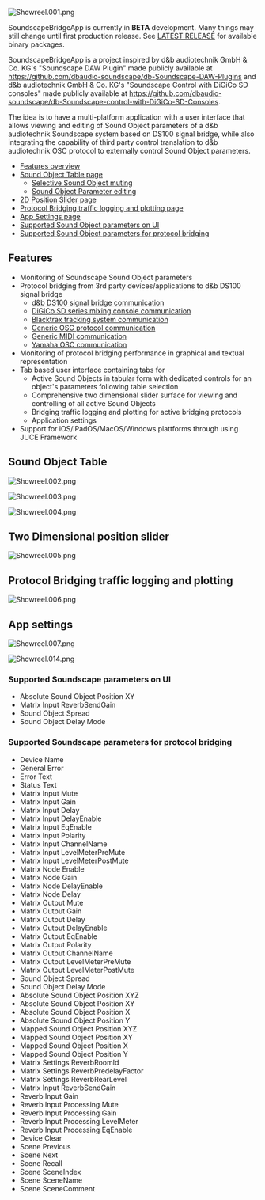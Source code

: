 ![Showreel.001.png](Resources/Documentation/Showreel/Showreel.001.png "SoundscapeBridgeApp Headline Icons")

SoundscapeBridgeApp is currently in **BETA** development. Many things may still change until first production release.
See [LATEST RELEASE](../../releases/latest) for available binary packages.

SoundscapeBridgeApp is a project inspired by d&b audiotechnik GmbH & Co. KG's "Soundscape DAW Plugin" made publicly available at https://github.com/dbaudio-soundscape/db-Soundscape-DAW-Plugins and d&b audiotechnik GmbH & Co. KG's "Soundscape Control with DiGiCo SD consoles" made publicly available at https://github.com/dbaudio-soundscape/db-Soundscape-control-with-DiGiCo-SD-Consoles.

The idea is to have a multi-platform application with a user interface that allows viewing and editing of Sound Object parameters of a d&b audiotechnik Soundscape system based on DS100 signal bridge, while also integrating the capability of third party control translation to d&b audiotechnik OSC protocol to externally control Sound Object parameters.

* [Features overview](#featurebrief)
* [Sound Object Table page](#soundobjecttable)
  * [Selective Sound Object muting](#soundobjectmuting)
  * [Sound Object Parameter editing](#soundobjectparameterediting)
* [2D Position Slider page](#twodimensionalpositionslider)
* [Protocol Bridging traffic logging and plotting page](#protocolbridgingtrafficloggingandplotting)
* [App Settings page](#appsettings)
* [Supported Sound Object parameters on UI](#uiparameters)
* [Supported Sound Object parameters for protocol bridging](#bridgingparameters)


<a name="featurebrief" />

## Features 

* Monitoring of Soundscape Sound Object parameters
* Protocol bridging from 3rd party devices/applications to d&b DS100 signal bridge
  * [d&b DS100 signal bridge communication](Resources/Documentation/BridgingProtocols/DS100.md)
  * [DiGiCo SD series mixing console communication](Resources/Documentation/BridgingProtocols/DiGiCoOSC.md)
  * [Blacktrax tracking system communication](Resources/Documentation/BridgingProtocols/BlacktraxRTTrPM.md)
  * [Generic OSC protocol communication](Resources/Documentation/BridgingProtocols/GenericOSC.md)
  * [Generic MIDI communication](Resources/Documentation/BridgingProtocols/GenericMIDI.md)
  * [Yamaha OSC communication](Resources/Documentation/BridgingProtocols/YamahaOSC.md)
* Monitoring of protocol bridging performance in graphical and textual representation
* Tab based user interface containing tabs for
  * Active Sound Objects in tabular form with dedicated controls for an object's parameters following table selection 
  * Comprehensive two dimensional slider surface for viewing and controlling of all active Sound Objects 
  * Bridging traffic logging and plotting for active bridging protocols
  * Application settings
* Support for iOS/iPadOS/MacOS/Windows plattforms through using JUCE Framework


<a name="soundobjecttable" />

## Sound Object Table

![Showreel.002.png](Resources/Documentation/Showreel/Showreel.002.png "Sound Object Table Overview")


<a name="soundobjectmuting" />

![Showreel.003.png](Resources/Documentation/Showreel/Showreel.003.png "Sound Object Table Bridging Mutes")


<a name="soundobjectparameterediting" />

![Showreel.004.png](Resources/Documentation/Showreel/Showreel.004.png "Sound Object Table Selection")


<a name="twodimensionalpositionslider" />

## Two Dimensional position slider

![Showreel.005.png](Resources/Documentation/Showreel/Showreel.005.png "Multislider")


<a name="protocolbridgingtrafficloggingandplotting" />

## Protocol Bridging traffic logging and plotting

![Showreel.006.png](Resources/Documentation/Showreel/Showreel.006.png "Protocol Bridging Statistics")


<a name="appsettings" />

## App settings

![Showreel.007.png](Resources/Documentation/Showreel/Showreel.007.png "App Settings")

![Showreel.014.png](Resources/Documentation/Showreel/Showreel.014.png "Light LookAndFeel")


<a name="uiparameters" />

### Supported Soundscape parameters on UI

- Absolute Sound Object Position XY
- Matrix Input ReverbSendGain
- Sound Object Spread
- Sound Object Delay Mode


<a name="bridgingparameters" />

### Supported Soundscape parameters for protocol bridging

- Device Name
- General Error
- Error Text
- Status Text
- Matrix Input Mute
- Matrix Input Gain
- Matrix Input Delay
- Matrix Input DelayEnable
- Matrix Input EqEnable
- Matrix Input Polarity
- Matrix Input ChannelName
- Matrix Input LevelMeterPreMute
- Matrix Input LevelMeterPostMute
- Matrix Node Enable
- Matrix Node Gain
- Matrix Node DelayEnable
- Matrix Node Delay
- Matrix Output Mute
- Matrix Output Gain
- Matrix Output Delay
- Matrix Output DelayEnable
- Matrix Output EqEnable
- Matrix Output Polarity
- Matrix Output ChannelName
- Matrix Output LevelMeterPreMute
- Matrix Output LevelMeterPostMute
- Sound Object Spread
- Sound Object Delay Mode
- Absolute Sound Object Position XYZ
- Absolute Sound Object Position XY
- Absolute Sound Object Position X
- Absolute Sound Object Position Y
- Mapped Sound Object Position XYZ
- Mapped Sound Object Position XY
- Mapped Sound Object Position X
- Mapped Sound Object Position Y
- Matrix Settings ReverbRoomId
- Matrix Settings ReverbPredelayFactor
- Matrix Settings ReverbRearLevel
- Matrix Input ReverbSendGain
- Reverb Input Gain
- Reverb Input Processing Mute
- Reverb Input Processing Gain
- Reverb Input Processing LevelMeter
- Reverb Input Processing EqEnable
- Device Clear
- Scene Previous
- Scene Next
- Scene Recall
- Scene SceneIndex
- Scene SceneName
- Scene SceneComment